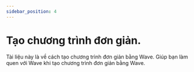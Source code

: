 ```yaml
---
sidebar_position: 4
---
```


# Tạo chương trình đơn giản.

Tài liệu này là về cách tạo chương trình đơn giản bằng Wave. Giúp bạn làm quen với Wave khi tạo chương trình đơn giản bằng Wave.
